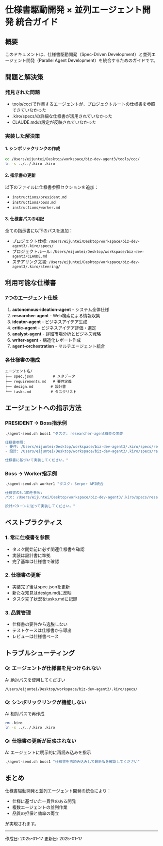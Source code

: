 # 仕様書駆動開発 × 並列エージェント開発 統合ガイド

## 概要
このドキュメントは、仕様書駆動開発（Spec-Driven Development）と並列エージェント開発（Parallel Agent Development）を統合するためのガイドです。

## 問題と解決策

### 発見された問題
- tools/ccc/で作業するエージェントが、プロジェクトルートの仕様書を参照できていなかった
- .kiro/specs/の詳細な仕様書が活用されていなかった
- CLAUDE.mdの設定が反映されていなかった

### 実装した解決策

#### 1. シンボリックリンクの作成
```bash
cd /Users/eijuntei/Desktop/workspace/biz-dev-agent3/tools/ccc/
ln -s ../../.kiro .kiro
```

#### 2. 指示書の更新
以下のファイルに仕様書参照セクションを追加：
- `instructions/president.md`
- `instructions/boss.md`
- `instructions/worker.md`

#### 3. 仕様書パスの明記
全ての指示書に以下のパスを追加：
- プロジェクト仕様: `/Users/eijuntei/Desktop/workspace/biz-dev-agent3/.kiro/specs/`
- プロジェクトルール: `/Users/eijuntei/Desktop/workspace/biz-dev-agent3/CLAUDE.md`
- ステアリング文書: `/Users/eijuntei/Desktop/workspace/biz-dev-agent3/.kiro/steering/`

## 利用可能な仕様書

### 7つのエージェント仕様
1. **autonomous-ideation-agent** - システム全体仕様
2. **researcher-agent** - Web検索による情報収集
3. **ideator-agent** - ビジネスアイデア生成
4. **critic-agent** - ビジネスアイデア評価・選定
5. **analyst-agent** - 詳細市場分析とビジネス戦略
6. **writer-agent** - 構造化レポート作成
7. **agent-orchestration** - マルチエージェント統合

### 各仕様書の構成
```
エージェント名/
├── spec.json         # メタデータ
├── requirements.md   # 要件定義
├── design.md        # 設計書
└── tasks.md         # タスクリスト
```

## エージェントへの指示方法

### PRESIDENT → Boss指示例
```bash
./agent-send.sh boss1 "タスク: researcher-agent機能の実装

仕様書参照:
- 要件: /Users/eijuntei/Desktop/workspace/biz-dev-agent3/.kiro/specs/researcher-agent/requirements.md
- 設計: /Users/eijuntei/Desktop/workspace/biz-dev-agent3/.kiro/specs/researcher-agent/design.md

仕様書に基づいて実装してください。"
```

### Boss → Worker指示例
```bash
./agent-send.sh worker1 "タスク: Serper API統合

仕様書の5.1節を参照:
パス: /Users/eijuntei/Desktop/workspace/biz-dev-agent3/.kiro/specs/researcher-agent/requirements.md

設計パターンに従って実装してください。"
```

## ベストプラクティス

### 1. 常に仕様書を参照
- タスク開始前に必ず関連仕様書を確認
- 実装は設計書に準拠
- 完了基準は仕様書で確認

### 2. 仕様書の更新
- 実装完了後はspec.jsonを更新
- 新たな知見はdesign.mdに反映
- タスク完了状況をtasks.mdに記録

### 3. 品質管理
- 仕様書の要件から逸脱しない
- テストケースは仕様書から導出
- レビューは仕様書ベース

## トラブルシューティング

### Q: エージェントが仕様書を見つけられない
A: 絶対パスを使用してください
```
/Users/eijuntei/Desktop/workspace/biz-dev-agent3/.kiro/specs/
```

### Q: シンボリックリンクが機能しない
A: 相対パスで再作成
```bash
rm .kiro
ln -s ../../.kiro .kiro
```

### Q: 仕様書の更新が反映されない
A: エージェントに明示的に再読み込みを指示
```bash
./agent-send.sh boss1 "仕様書を再読み込みして最新版を確認してください"
```

## まとめ
仕様書駆動開発と並列エージェント開発の統合により：
- 仕様に基づいた一貫性のある開発
- 複数エージェントの並列作業
- 品質の担保と効率の両立

が実現されます。

---
作成日: 2025-01-17
更新日: 2025-01-17